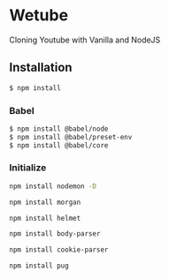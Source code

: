# Wetube
Cloning Youtube with Vanilla and NodeJS


## Installation

``` bash
$ npm install 
```

### Babel

``` bash
$ npm install @babel/node
$ npm install @babel/preset-env
$ npm install @babel/core
```

### Initialize

``` bash
npm install nodemon -D
```

``` bash
npm install morgan
```

``` bash
npm install helmet
```

``` bash
npm install body-parser
```

``` bash
npm install cookie-parser
```

``` bash
npm install pug
```
